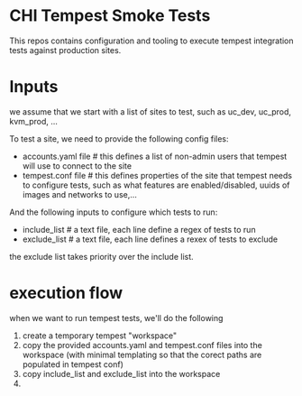# CHI Tempest Smoke Tests

This repos contains configuration and tooling to execute tempest integration tests against production sites.


# Inputs

we assume that we start with a list of sites to test, such as uc_dev, uc_prod, kvm_prod, ...

To test a site, we need to provide the following config files:
* accounts.yaml file # this defines a list of non-admin users that tempest will use to connect to the site
* tempest.conf file  # this defines properties of the site that tempest needs to configure tests, such as what features are enabled/disabled, uuids of images and networks to use,...

And the following inputs to configure which tests to run:
* include_list # a text file, each line define a regex of tests to run
* exclude_list # a text file, each line defines a rexex of tests to exclude

the exclude list takes priority over the include list.


# execution flow

when we want to run tempest tests, we'll do the following

1. create a temporary tempest "workspace"
2. copy the provided accounts.yaml and tempest.conf files into the workspace (with minimal templating so that the corect paths are populated in tempest conf)
3. copy include_list and exclude_list into the workspace
4. 
